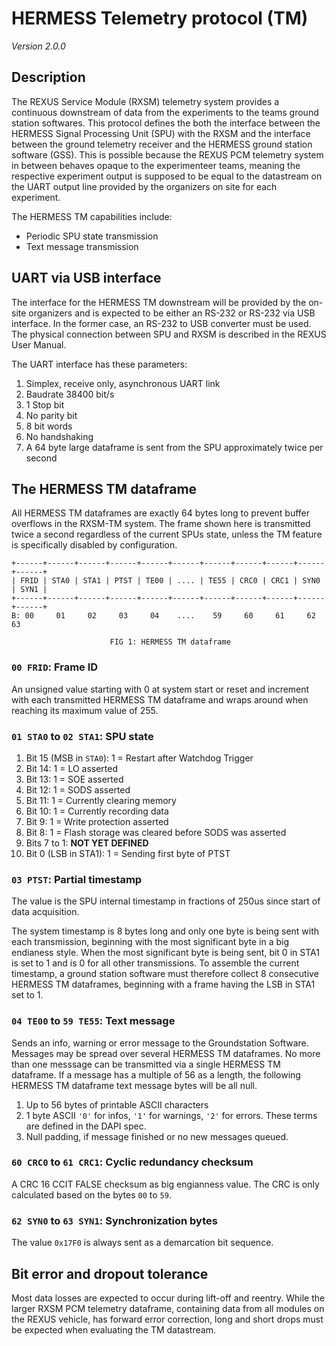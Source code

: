 # HERMESS Telemetry protocol (TM)
_Version 2.0.0_



## Description
The REXUS Service Module (RXSM) telemetry system provides a continuous downstream of data from the experiments to the
teams ground station softwares. This protocol defines the both the interface between the
HERMESS Signal Processing Unit (SPU) with the RXSM and the interface between the ground telemetry receiver and the
HERMESS ground station software (GSS). This is possible because the REXUS PCM telemetry system in between behaves
opaque to the experimenteer teams, meaning the respective experiment output is supposed to be equal to the
datastream on the UART output line provided by the organizers on site for each experiment.

The HERMESS TM capabilities include:

* Periodic SPU state transmission
* Text message transmission



## UART via USB interface
The interface for the HERMESS TM downstream will be provided by the on-site organizers and is expected to be either
an RS-232 or RS-232 via USB interface. In the former case, an RS-232 to USB converter must be used. The physical connection
between SPU and RXSM is described in the REXUS User Manual.

The UART interface has these parameters:

1. Simplex, receive only, asynchronous UART link
2. Baudrate 38400 bit/s
3. 1 Stop bit
4. No parity bit
5. 8 bit words
6. No handshaking
7. A 64 byte large dataframe is sent from the SPU approximately twice per second



## The HERMESS TM dataframe
All HERMESS TM dataframes are exactly 64 bytes long to prevent buffer overflows in the RXSM-TM system. The frame shown here
is transmitted twice a second regardless of the current SPUs state, unless the TM feature is specifically disabled by
configuration.

    +------+------+------+------+------+------+------+------+------+------+------+
    | FRID | STA0 | STA1 | PTST | TE00 | .... | TE55 | CRC0 | CRC1 | SYN0 | SYN1 |
    +------+------+------+------+------+------+------+------+------+------+------+
    B: 00     01     02     03     04    ....    59     60     61     62     63
    
                          FIG 1: HERMESS TM dataframe


### `00 FRID`: Frame ID
An unsigned value starting with 0 at system start or reset and increment with each transmitted HERMESS TM dataframe
and wraps around when reaching its maximum value of 255.


### `01 STA0` to `02 STA1`: SPU state
1. Bit 15 (MSB in `STA0`): 1 = Restart after Watchdog Trigger
2. Bit 14: 1 = LO asserted
3. Bit 13: 1 = SOE asserted
4. Bit 12: 1 = SODS asserted
5. Bit 11: 1 = Currently clearing memory
6. Bit 10: 1 = Currently recording data
7. Bit 9: 1 = Write protection asserted
8. Bit 8: 1 = Flash storage was cleared before SODS was asserted
9. Bits 7 to 1: **NOT YET DEFINED**
10. Bit 0 (LSB in STA1): 1 = Sending first byte of PTST


### `03 PTST`: Partial timestamp
The value is the SPU internal timestamp in fractions of 250us since start of data acquisition. 

The system timestamp is 8 bytes long and only one byte is being sent with each transmission, beginning with the
most significant byte in a big endianess style. When the most significant byte is being sent, bit 0 in STA1 is set
to 1 and is 0 for all other transmissions. To assemble the current timestamp, a ground station software must
therefore collect 8 consecutive HERMESS TM dataframes, beginning with a frame having the LSB in STA1 set to 1.


### `04 TE00` to `59 TE55`: Text message
Sends an info, warning or error message to the Groundstation Software. Messages may be spread over several HERMESS TM
dataframes. No more than one messsage can be transmitted via a single HERMESS TM dataframe. If a message has a multiple
of 56 as a length, the following HERMESS TM dataframe text message bytes will be all null.
1. Up to 56 bytes of printable ASCII characters
2. 1 byte ASCII `'0'` for infos, `'1'` for warnings, `'2'` for errors. These terms are defined in the DAPI spec.
3. Null padding, if message finished or no new messages queued.


### `60 CRC0` to `61 CRC1`: Cyclic redundancy checksum
A CRC 16 CCIT FALSE checksum as big engianness value. The CRC is only calculated based on the bytes `00` to `59`.


### `62 SYN0` to `63 SYN1`: Synchronization bytes
The value `0x17F0` is always sent as a demarcation bit sequence.



## Bit error and dropout tolerance
Most data losses are expected to occur during lift-off and reentry. While the larger RXSM PCM telemetry dataframe, containing
data from all modules on the REXUS vehicle, has forward error correction, long and short drops must be expected when
evaluating the TM datastream.